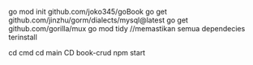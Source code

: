 go mod init github.com/joko345/goBook
go get github.com/jinzhu/gorm/dialects/mysql@latest
go get github.com/gorilla/mux
go mod tidy //memastikan semua dependecies terinstall

cd cmd
cd main
CD book-crud
npm start